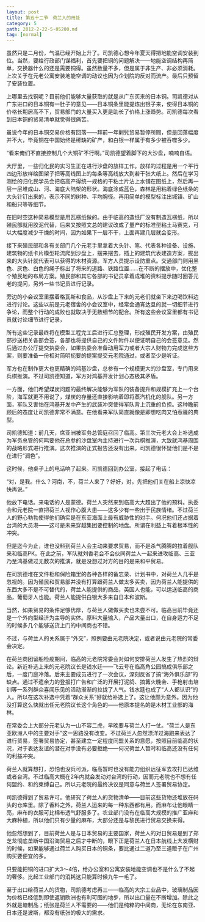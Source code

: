 ```yaml
---
layout: post
title: 第五十二节　荷兰人的用处
category: 5
path: 2012-2-22-5-05200.md
tag: [normal]
---
```


虽然只是二月份，气温已经开始上升了。司凯德心想今年夏天得把地能空调安装到位。当然，要给行政部门谋福利，首先要把铜的问题解决――地能空调结构再简单，交换器什么的还是需要铜得。虽然数量不多，但是属于非生产、非必须消耗。上次关于在元老公寓安装地能空调的动议也因为企划院的反对而流产。最后只预留了安装位置。

上哪里去找铜呢？目前他们能够大量获取的就是从广东买来的日本铜。司凯德对从广东进口的日本铜有一肚子的意见――日本铜条里能提炼出银子来，使得日本铜的价格长期居高不下，贸易部门的大量买入更是助长了价格上涨趋势。司凯德每次看到日本铜的贸易清单就觉得很痛苦。

虽说今年的日本铜交易价格有回落――拜前一年剿髡贸易暂停所赐，但是回落幅度并不大，毕竟铜在中国始终是稀缺的矿产，和白银一样属于有多少被吞噬多少。

“看来俺们不直接控制几个大铜矿不行啊。”司凯德望着脚下的大沙盘，喃喃自语。

大厅里，一些归化民的实习生正在进行沙盘的放样工作。放样的过程是用一个平行四边形放样绘图架子把等高线图上的每条等高线放大到若干张大纸上。然后在学习测绘的归化民学员会把临高产得统一规格的干粘土片沾上水铺在图纸上，然后再一层一层堆成山、河、海底大陆架的形状。海底涂成蓝色，森林是用粘着绿色纸条的大头针钉出来的，表示不同的树种、平均胸径。再用简单的模型标注出城镇、矿山和船只等等细节。

在旧时空这种简易模型是用瓦楞纸做的。由于临高的造纸厂没有制造瓦楞纸，所以殖民部就用胶泥代替，后来又按照文总的建议改成了量产的标准型粘土马赛克，可以大幅度减少干燥的时间，因为如果下一层不干，上面再建几层就会变形。

接下来殖民部和各有关部门几个元老手里拿着大头针、笔、代表各种设备、设施、建筑物的纸卡片模型轮流爬到沙盘上，摆来摆去，插上的建筑代表建造方案，拔出来的大头针就代表可以获得的木材资源。军方人员提示设防重点。交通部门则用黑色、灰色、白色的绳子标出了将来的道路、铁路位置……在不断的摆放中，优化整个殖民地的布局方案。殖民部和其它各部的书记员拿着成堆的资料提示随时回答元老的提问，另外一些书记员进行记录。

旁边的小会议室里摆着格瓦斯和食品，从沙盘上下来的元老们就坐下来边喝饮料边进行讨论。这些以前是元老宿舍的小会议室中，经常会通宵达旦的就一切细节进行争论，而整个行动的成败也就取决于无数细节的配合。所有这些会议室里都有书记员就讨论细节进行记录，

所有这些记录最终将在模型工程完工后进行汇总整理，形成殖民开发方案，由殖民部抄送相关各部会签，各部也将提供自己的文件附件以便证明自己的会签意见。然后通过办公厅提交执委会，如果执委会准备动用军力或者大宗人财物力完成这些方案，则要准备一份相对简明扼要的提案提交元老院通过，或者至少是听证。

军方也在制作更大也更精确的鸿基沙盘，总参有一个规模更大的沙盘室，专门用来兵棋推演。不过司凯德知道，军方对鸿基开发计划心态极其矛盾。

一方面，他们希望煤炭问题的最终解决能够为军队的装备提升和规模扩充上一个台阶，海军就更不用说了，煤炭的存量还直接影响着即将蒸汽机化的舰队。另一方面，军队又害怕在鸿基开发中产生的武装冲突使得军队背上沉重的负担。这种瞻前顾后的态度让司凯德非常不满意。在他看来军队简直就像是即想吃肉又怕惹骚的典型。

司凯德知道：前几天，席亚洲被军务总管庭召回了临高。第三次元老大会上补选成为军务总管的何鸣要他在总参的沙盘室内主持进行一次兵棋推演，大致就鸿基周围的战略形式进行推演。这次推演的正式报告还没有出来。司凯德很怀疑他们是不是在进行“润色”。

这时候，他桌子上的电话响了起来。司凯德回到办公室，接起了电话：

“对，是我。什么？河南，不，荷兰人来了？好好，对，先把他们关在船上凉快凉快再说。”

他放下电话。来电话的人是蒙德。荷兰人突然来到临高大大超出了他的预料。执委会和元老院一直把荷兰人视作心腹大患――这多少有一些出于民族情绪。不过荷兰人的野心勃勃使得他们确实是在东亚海面上最有威胁性的对手。何况他们还占据着台湾的大员港――这可是未来穿越集团要控制的地盘。所谓在利益上有着根本性的冲突。

但是迄今为止，谁也没料到荷兰人会主动来要求贸易，而不是杀气腾腾的拉着舰队来和临高PK。在此之前，军队就刘香老会不会伙同荷兰人一起来进攻临高、三亚乃至鸿基做过无数次的推演，就是没想过对方的目的是来和平贸易。

在司凯德堆在文件柜和保险箱里的各种各样的备忘录、计划书中，对荷兰人几乎是忽视的。因为殖民和贸易部并没有打算跟荷兰人做太多买卖，因为荷兰人能提供的东西大多不是不可替代的，荷兰人能提供的商品，英国人也能，可以运送临高的商品，葡萄牙人也能。荷兰人能提供白银大多来自日本和波斯。

当然，如果贸易的条件足够优厚，与荷兰人做做买卖也未尝不可。临高目前毕竟还是一个外向型经济为主导的实体。原料大量输入，产品大量出口，在自身运力不足的时候多几个能够送货上门的中间商也不错。

不过，与荷兰人的关系属于“外交”，照例要由元老院决定，或者说由元老院的常委会决定。

在荷兰商团留船检疫期间，临高的元老院常委会对如何安排荷兰人发生了热烈的辩论。新近补选上来的元老院议长是钱水廷――飞云号在临高角公园搞成俱乐部之后，一度门庭冷落。后来主要成员进行了一次会议，深刻反省了搞“海外俱乐部”的缺点。通过不遗余力的登报打广告和广泛的开展打泥鸽、搞篝火晚会、手枪射击培训等一系列群众喜闻乐见的活动渐渐的拉拢了人气。钱水廷也成了“人人都认识”的人。所以在这次补选中凭着“群众关系”好就给补选上了。这让他颇为意外。因为他没打算这么快就出任元老院议长这个角色的――他原本提名的是木材工业部的海林。

在常委会上大部分元老认为一山不容二虎，早晚要与荷兰人打一仗。“荷兰人是东亚欧洲人中的主要对手”这一思路没有改变。不过荷兰人忽然漂洋过海跑来表达了进行贸易，签署贸易协定，甚至建立一定程度同盟关系的意愿，按照目前临高的状况，对于表达友谊的潜在对手没有必要拒绝――何况荷兰人暂时和临高还没有任何的利益冲突。

荷兰人就算想打，恐怕也没兵可派，临高暂时也没有能力组织远征军去攻打巴达维或者台湾。不过临高大概在2年内就会发动对台湾的行动，因而元老院也不想有任何盟约、和约束缚自己。所以元老院的最终决议是同意与荷兰人签署贸易协定。

司凯德得到了贸易许可。他研究了荷兰人的货物清单――目前这些货物还堆放在码头的仓库里。除了香料之外，荷兰人运来的每一种东西都有用。而麻布让他眼睛一亮，麻布的衣服可比棉布透气舒服多了。农业部门没有在临高大规模的推广亚麻和大麻种植，所以他们只有少量的麻布，大部分还是与黎民进行贸易交换来得。

他忽然想到了，目前荷兰人是与日本贸易的主要国家，荷兰人的对日贸易是到了郑芝龙彻底垄断中国沿海贸易之后才中断的，眼下正是荷兰人在日本航线上大发横财的时候，如果能够通过荷兰人购买日本的铜条，要比通过二道乃至三道贩子在广州购买要便宜的多。

只要能把铜的进口扩大3～4倍，给办公室和公寓安装地能空调也不是什么了不起的奢侈。比起工业部门的消耗这只能算时候九牛一毛了。

至于出口给荷兰人的货物，司凯德考虑再三――临高的大宗工业品中，玻璃制品因为价格已经低到即使返销欧洲也有利可图的地步，所以出口量在不断增加。除此之外就是塘制品；纸张是荷兰人不需要的――他们是纯粹的中间商，无论在东南亚、日本还是波斯，都没有纸张的极大的需求。
